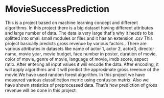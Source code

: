 # MovieSuccessPrediction
This is a project based on machine learning concept and different algorithms. In this project there is a big dataset having different attributes and large number of data. The data is very large that's why it needs to be splitted into small small modules or files and it has an extension .csv 
This project basically predicts gross revenue by various factors . There are various attributes in datasets like name of actor 1, actor 2, actor3, director name, movie year, movie budget,  face number in poster, duration of movie, color of movie, genre of movie, language of movie, imdb score, aspect ratio. After entering all input values  it will encode the data. After encoding, it will apply  algorithms and it will predict the approximate gross revenue of the movie.We have used  random forest algorithm. In this project we have measured  various classification metric using  confusion matrix. Also we have shown statistics of preprocessed data.
That's how prediction of gross revenue will be done in this project.

